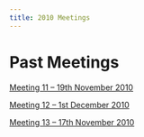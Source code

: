 ```yaml
---
title: 2010 Meetings
---
```


# Past Meetings

[Meeting 11 – 19th November 2010](/collaboration/communication/monthly-meetings/2010-meetings/meeting-11-19-november-2010)

[Meeting 12 – 1st December 2010](/collaboration/communication/monthly-meetings/2010-meetings/meeting-12-01-december-2010)

[Meeting 13 – 17th November 2010](/collaboration/communication/monthly-meetings/2010-meetings/meeting-12-17-december-2010)
